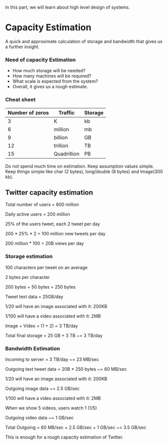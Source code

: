 In this part, we will learn about high level design of systems.

# Capacity Estimation

A quick and approximate calculation of storage and bandwidth that gives us a further insight.

### Need of capacity Estimation

- How much storage will be needed?
- How many machines will be required?
- What scale is expected from the system?
- Overall, it gives us a rough estimate.

### Cheat sheet

| Number of zeros | Traffic | Storage |
| --- | --- | --- |
| 3 | K | kb |
| 6 | million | mb |
| 9 | billion | GB |
| 12 | trillion | TB |
| 15 | Quadrillion | PB |

Do not spend much time on estimation. Keep assumption values simple. Keep things simple like char (2 bytes), long/double (8 bytes) and Image(300 kb).


## Twitter capacity estimation

Total number of users = 600 million

Daily active users = 200 million

25% of the users tweet, each 2 tweet per day

200 * 25% * 2 = 100 million new tweets per day

200 million * 100 = 20B views per day

### Storage estimation

100 characters per tweet on an average

2 bytes per character

200 bytes + 50 bytes = 250 bytes

Tweet text data = 25GB/day  

1/20 will have an image associated with it: 200KB

1/100 will have a video associated with it: 2MB

Image + Video = (1 + 2) = 3 TB/day 

Total final storage = 25 GB + 3 TB ~= 3 TB/day  


### Bandwidth Estimation

Incoming to server = 3 TB/day ~= 23 MB/sec

Outgoing text tweet data = 20B * 250 bytes ~= 60 MB/sec  

1/20 will have an image associated with it: 200KB 

Outgoing image data ~= 2.5 GB/sec  

1/100 will have a video associated with it: 2MB 

When we show 5 videos, users watch 1 (1/5)

Outgoing video data ~= 1 GB/sec   

Total Outgoing = 60 MB/sec + 2.5 GB/sec + 1 GB/sec ~= 3.5 GB/sec  

This is enough for a rough capacity estimation of Twitter. 